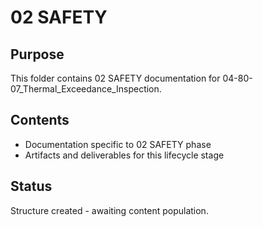 # 02 SAFETY

## Purpose
This folder contains 02 SAFETY documentation for 04-80-07_Thermal_Exceedance_Inspection.

## Contents
- Documentation specific to 02 SAFETY phase
- Artifacts and deliverables for this lifecycle stage

## Status
Structure created - awaiting content population.
